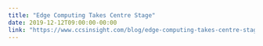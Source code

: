 ```yaml
---
title: "Edge Computing Takes Centre Stage"
date: 2019-12-12T09:00:00-00:00
link: "https://www.ccsinsight.com/blog/edge-computing-takes-centre-stage/"
---
```

